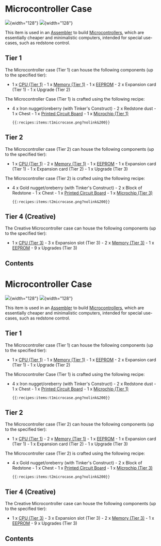 # Microcontroller Case

![](/items/microcontrollercase0.png){width="128"}
![](/items/microcontrollercase1.png){width="128"}

This item is used in an [Assembler](/block/assembler) to build
[Microcontrollers](/block/microcontroller), which are essentially
cheaper and minimalistic computers, intended for special use-cases, such
as redstone control.

## Tier 1

The Microcontroller case (Tier 1) can house the following components (up
to the specified tier):

- 1 x [CPU (Tier 1)](/item/cpu) - 1 x [Memory (Tier 1)](/item/memory) -
1 x [EEPROM](/item/eeprom) - 2 x Expansion card (Tier 1) - 1 x Upgrade
(Tier 2)

The Microcontroller Case (Tier 1) is crafted using the following recipe:

- 4 x Iron nugget/oreberry (with Tinker's Construct) - 2 x Redstone
dust - 1 x Chest - 1 x [Printed Circuit Board](/item/materials) - 1 x
[Microchip (Tier 1)](/item/materials)

      {{:recipes:items:t1microcase.png?nolink&200}}

## Tier 2

The Microcontroller case (Tier 2) can house the following components (up
to the specified tier):

- 1 x [CPU (Tier 1)](/item/cpu) - 2 x [Memory (Tier 1)](/item/memory) -
1 x [EEPROM](/item/eeprom) - 1 x Expansion card (Tier 1) - 1 x Expansion
card (Tier 2) - 1 x Upgrade (Tier 3)

The Microcontroller case (Tier 2) is crafted using the following recipe:

- 4 x Gold nugget/oreberry (with Tinker's Construct) - 2 x Block of
Redstone - 1 x Chest - 1 x [Printed Circuit Board](/item/materials) - 1
x [Microchip (Tier 3)](/item/materials)

      {{:recipes:items:t2microcase.png?nolink&200}}

## Tier 4 (Creative)

The Creative Microcontroller case can house the following components (up
to the specified tier):

- 1 x [CPU (Tier 3)](/item/cpu) - 3 x Expansion slot (Tier 3) - 2 x
[Memory (Tier 3)](/item/memory) - 1 x [EEPROM](/item/eeprom) - 9 x
Upgrades (Tier 3)

## Contents

# Microcontroller Case

![](/items/microcontrollercase0.png){width="128"}
![](/items/microcontrollercase1.png){width="128"}

This item is used in an [Assembler](/block/assembler) to build
[Microcontrollers](/block/microcontroller), which are essentially
cheaper and minimalistic computers, intended for special use-cases, such
as redstone control.

## Tier 1

The Microcontroller case (Tier 1) can house the following components (up
to the specified tier):

- 1 x [CPU (Tier 1)](/item/cpu) - 1 x [Memory (Tier 1)](/item/memory) -
1 x [EEPROM](/item/eeprom) - 2 x Expansion card (Tier 1) - 1 x Upgrade
(Tier 2)

The Microcontroller Case (Tier 1) is crafted using the following recipe:

- 4 x Iron nugget/oreberry (with Tinker's Construct) - 2 x Redstone
dust - 1 x Chest - 1 x [Printed Circuit Board](/item/materials) - 1 x
[Microchip (Tier 1)](/item/materials)

      {{:recipes:items:t1microcase.png?nolink&200}}

## Tier 2

The Microcontroller case (Tier 2) can house the following components (up
to the specified tier):

- 1 x [CPU (Tier 1)](/item/cpu) - 2 x [Memory (Tier 1)](/item/memory) -
1 x [EEPROM](/item/eeprom) - 1 x Expansion card (Tier 1) - 1 x Expansion
card (Tier 2) - 1 x Upgrade (Tier 3)

The Microcontroller case (Tier 2) is crafted using the following recipe:

- 4 x Gold nugget/oreberry (with Tinker's Construct) - 2 x Block of
Redstone - 1 x Chest - 1 x [Printed Circuit Board](/item/materials) - 1
x [Microchip (Tier 3)](/item/materials)

      {{:recipes:items:t2microcase.png?nolink&200}}

## Tier 4 (Creative)

The Creative Microcontroller case can house the following components (up
to the specified tier):

- 1 x [CPU (Tier 3)](/item/cpu) - 3 x Expansion slot (Tier 3) - 2 x
[Memory (Tier 3)](/item/memory) - 1 x [EEPROM](/item/eeprom) - 9 x
Upgrades (Tier 3)

## Contents
